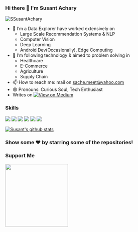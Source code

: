 ### Hi there 👋 I'm Susant Achary
<p align="left"> <img src="https://komarev.com/ghpvc/?username=SSusantAchary&label=Views&color=blue&style=plastic" alt="SSusantAchary" /> </p>

- 🔭 I’m  a Data Explorer have worked extensively on </br>
  * Large Scale Recommendation Systems & NLP
  * Computer Vision
  * Deep Learning
  * Android Dev(Occasionally), Edge Computing
- 🌱 I’m following technology & aimed to problem solving in </br>
  * Healthcare
  * E-Commerce
  * Agriculture
  * Supply Chain 
- 📫 How to reach me: mail on sache.meet@yahoo.com</br>
- 😄 Pronouns: Curious Soul, Tech Enthusiast </br>
- Writes on [![View on Medium](https://img.shields.io/badge/Medium-red?logo=medium)](https://medium.com/@acharysusant/)</br>

### Skills
![](https://img.shields.io/badge/Code-Python-informational?style=flat&logo=python&logoColor=white&color=2CD4A7)
![](https://img.shields.io/badge/Database-PostgreSQL-informational?style=flat&logo=postgresql&logoColor=white&color=2CD4A7)
![](https://img.shields.io/badge/Editor-VS-Code-informational?style=flat&logo=vscode&logoColor=white&color=2CD4A7)
![](https://img.shields.io/badge/Shell-Bash-informational?style=flat&logo=bash&logoColor=white&color=2CD4A7)
![](https://img.shields.io/badge/DeepLearning-Keras-informational?style=flat&logo=pytorch&logoColor=white&color=2CD4A7)
![](https://img.shields.io/badge/ML-ScikitLearn-informational?style=flat&logo=sklearn&logoColor=white&color=2CD4A7)


[![Susant's github stats](https://github-readme-stats.vercel.app/api?username=ssusantachary&count_private=true&include_all_commits=true&theme=radical)](https://google.com)

[website]: https://medium.com/@acharysusant
[linkedin]: https://www.linkedin.com/in/s-susant-achary-4793a847/

### Show some ❤️ by starring some of the repositories!

### Support Me

<a href="https://buymeacoffee.com/susant4learning"><img src="https://cdn.buymeacoffee.com/buttons/v2/default-yellow.png" width="200" /></a>


